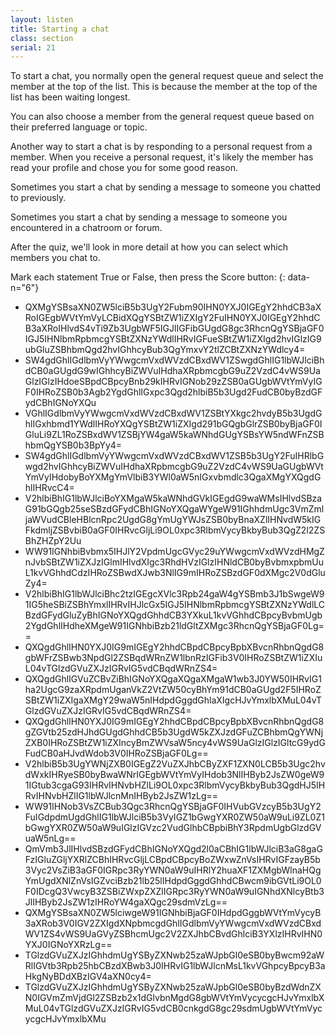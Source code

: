 ```yaml
---
layout: listen
title: Starting a chat
class: section
serial: 21
---
```

To start a chat, you normally open the general request queue and select the member at the top of the list. This is because the member at the top of the list has been waiting longest.

You can also choose a member from the general request queue based on their preferred language or topic.

Another way to start a chat is by responding to a personal request from a member. When you receive a personal request, it's likely the member has read your profile and chose you for some good reason.

Sometimes you start a chat by sending a message to someone you chatted to previously.

Sometimes you start a chat by sending a message to someone you encountered in a chatroom or forum.

After the quiz, we'll look in more detail at how you can select which members you chat to.

Mark each statement True or False, then press the Score button:
{: data-n="6"}

- QXMgYSBsaXN0ZW5lciB5b3UgY2Fubm90IHN0YXJ0IGEgY2hhdCB3aXRoIGEgbWVtYmVyLCBidXQgYSBtZW1iZXIgY2FuIHN0YXJ0IGEgY2hhdCB3aXRoIHlvdS4vTi9Zb3UgbWF5IGJlIGFibGUgdG8gc3RhcnQgYSBjaGF0IGJ5IHNlbmRpbmcgYSBtZXNzYWdlIHRvIGFueSBtZW1iZXIgd2hvIGlzIG9ubGluZSBhbmQgd2hvIGhhcyBub3QgYmxvY2tlZCBtZXNzYWdlcy4=
- SW4gdGhlIGdlbmVyYWwgcmVxdWVzdCBxdWV1ZSwgdGhlIG1lbWJlciBhdCB0aGUgdG9wIGhhcyBiZWVuIHdhaXRpbmcgbG9uZ2VzdC4vWS9UaGlzIGlzIHdoeSBpdCBpcyBnb29kIHRvIGNob29zZSB0aGUgbWVtYmVyIGF0IHRoZSB0b3Agb2YgdGhlIGxpc3Qgd2hlbiB5b3Ugd2FudCB0byBzdGFydCBhIGNoYXQu
- VGhlIGdlbmVyYWwgcmVxdWVzdCBxdWV1ZSBtYXkgc2hvdyB5b3UgdGhlIGxhbmd1YWdlIHRoYXQgYSBtZW1iZXIgd291bGQgbGlrZSB0byBjaGF0IGluLi9ZL1RoZSBxdWV1ZSBjYW4gaW5kaWNhdGUgYSBsYW5ndWFnZSBhbmQgYSB0b3BpYy4=
- SW4gdGhlIGdlbmVyYWwgcmVxdWVzdCBxdWV1ZSB5b3UgY2FuIHRlbGwgd2hvIGhhcyBiZWVuIHdhaXRpbmcgbG9uZ2VzdC4vWS9UaGUgbWVtYmVyIHdobyBoYXMgYmVlbiB3YWl0aW5nIGxvbmdlc3QgaXMgYXQgdGhlIHRvcC4=
- V2hlbiBhIG1lbWJlciBoYXMgaW5kaWNhdGVkIGEgdG9waWMsIHlvdSBzaG91bGQgb25seSBzdGFydCBhIGNoYXQgaWYgeW91IGhhdmUgc3VmZmljaWVudCBleHBlcnRpc2UgdG8gYmUgYWJsZSB0byBnaXZlIHNvdW5kIGFkdmljZSBvbiB0aGF0IHRvcGljLi9OL0xpc3RlbmVycyBkbyBub3QgZ2l2ZSBhZHZpY2Uu
- WW91IGNhbiBvbmx5IHJlY2VpdmUgcGVyc29uYWwgcmVxdWVzdHMgZnJvbSBtZW1iZXJzIGlmIHlvdXIgc3RhdHVzIGlzIHNldCB0byBvbmxpbmUuL1kvVGhhdCdzIHRoZSBwdXJwb3NlIG9mIHRoZSBzdGF0dXMgc2V0dGluZy4=
- V2hlbiBhIG1lbWJlciBhc2tzIGEgcXVlc3Rpb24gaW4gYSBmb3J1bSwgeW91IG5heSBiZSBhYmxlIHRvIHJlcGx5IGJ5IHNlbmRpbmcgYSBtZXNzYWdlLCBzdGFydGluZyBhIGNoYXQgdGhhdCB3YXkuL1kvVGhhdCBpcyBvbmUgb2YgdGhlIHdheXMgeW91IGNhbiBzb21ldGltZXMgc3RhcnQgYSBjaGF0Lg==
- QXQgdGhlIHN0YXJ0IG9mIGEgY2hhdCBpdCBpcyBpbXBvcnRhbnQgdG8gbWFrZSBwb3NpdGl2ZSBqdWRnZW1lbnRzIGFib3V0IHRoZSBtZW1iZXIuL04vTGlzdGVuZXJzIGRvIG5vdCBqdWRnZS4=
- QXQgdGhlIGVuZCBvZiBhIGNoYXQgaXQgaXMgaW1wb3J0YW50IHRvIG1ha2UgcG9zaXRpdmUganVkZ2VtZW50cyBhYm91dCB0aGUgd2F5IHRoZSBtZW1iZXIgaXMgY29waW5nIHdpdGggdGhlaXIgcHJvYmxlbXMuL04vTGlzdGVuZXJzIGRvIG5vdCBqdWRnZS4=
- QXQgdGhlIHN0YXJ0IG9mIGEgY2hhdCBpdCBpcyBpbXBvcnRhbnQgdG8gZGVtb25zdHJhdGUgdGhhdCB5b3UgdW5kZXJzdGFuZCBhbmQgYWNjZXB0IHRoZSBtZW1iZXIncyBmZWVsaW5ncy4vWS9UaGlzIGlzIGltcG9ydGFudCB0aHJvdWdob3V0IHRoZSBjaGF0Lg==
- V2hlbiB5b3UgYWNjZXB0IGEgZ2VuZXJhbCByZXF1ZXN0LCB5b3Ugc2hvdWxkIHRyeSB0byBwaWNrIGEgbWVtYmVyIHdob3NlIHByb2JsZW0geW91IGtub3cgaG93IHRvIHNvbHZlLi9OL0xpc3RlbmVycyBkbyBub3QgdHJ5IHRvIHNvbHZlIG1lbWJlcnMnIHByb2JsZW1zLg==
- WW91IHNob3VsZCBub3Qgc3RhcnQgYSBjaGF0IHVubGVzcyB5b3UgY2FuIGdpdmUgdGhlIG1lbWJlciB5b3VyIGZ1bGwgYXR0ZW50aW9uLi9ZL0Z1bGwgYXR0ZW50aW9uIGlzIGVzc2VudGlhbCBpbiBhY3RpdmUgbGlzdGVuaW5nLg==
- QmVmb3JlIHlvdSBzdGFydCBhIGNoYXQgd2l0aCBhIG1lbWJlciB3aG8gaGFzIGluZGljYXRlZCBhIHRvcGljLCBpdCBpcyBoZWxwZnVsIHRvIGFzayB5b3Vyc2VsZiB3aGF0IGRpc3RyYWN0aW9uIHRlY2huaXF1ZXMgbWlnaHQgYmUgdXNlZnVsIGZvciBzb21lb25lIHdpdGggdGhhdCBwcm9ibGVtLi9OL0F0IDcgQ3VwcyB3ZSBiZWxpZXZlIGRpc3RyYWN0aW9uIGNhdXNlcyBtb3JlIHByb2JsZW1zIHRoYW4gaXQgc29sdmVzLg==
- QXMgYSBsaXN0ZW5lciwgeW91IGNhbiBjaGF0IHdpdGggbWVtYmVycyB3aXRob3V0IGV2ZXIgdXNpbmcgdGhlIGdlbmVyYWwgcmVxdWVzdCBxdWV1ZS4vWS9UaGVyZSBhcmUgc2V2ZXJhbCBvdGhlciB3YXlzIHRvIHN0YXJ0IGNoYXRzLg==
- TGlzdGVuZXJzIGhhdmUgYSByZXNwb25zaWJpbGl0eSB0byBwcm92aWRlIGVtb3Rpb25hbCBzdXBwb3J0IHRvIG1lbWJlcnMsL1kvVGhpcyBpcyB3aHkgNyBDdXBzIGV4aXN0cy4=
- TGlzdGVuZXJzIGhhdmUgYSByZXNwb25zaWJpbGl0eSB0byBzdWdnZXN0IGVmZmVjdGl2ZSBzb2x1dGlvbnMgdG8gbWVtYmVycycgcHJvYmxlbXMuL04vTGlzdGVuZXJzIGRvIG5vdCB0cnkgdG8gc29sdmUgbWVtYmVycycgcHJvYmxlbXMu
